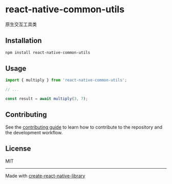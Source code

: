 # react-native-common-utils

原生交互工具类

## Installation

```sh
npm install react-native-common-utils
```

## Usage

```js
import { multiply } from 'react-native-common-utils';

// ...

const result = await multiply(3, 7);
```

## Contributing

See the [contributing guide](CONTRIBUTING.md) to learn how to contribute to the repository and the development workflow.

## License

MIT

---

Made with [create-react-native-library](https://github.com/callstack/react-native-builder-bob)
